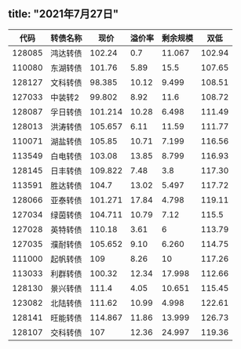 title:  "2021年7月27日"
---
代码 | 转债名称 | 现价 | 溢价率 | 剩余规模 | 双低
---|---|---|---|---|---
128085 | 鸿达转债 | 102.24 | 0.7 | 11.067 | 102.94
110080 | 东湖转债 | 101.76 | 5.89 | 15.5 | 107.65
128127 | 文科转债 | 98.385 | 10.12 | 9.499 | 108.51
127033 | 中装转2 | 99.802 | 8.92 | 11.6 | 108.72
128087 | 孚日转债 | 101.214 | 10.28 | 6.498 | 111.49
128013 | 洪涛转债 | 105.657 | 6.11 | 11.59 | 111.77
110071 | 湖盐转债 | 105.85 | 10.71 | 7.199 | 116.56
113549 | 白电转债 | 103.08 | 13.85 | 8.799 | 116.93
128145 | 日丰转债 | 109.822 | 7.48 | 3.8 | 117.30
113591 | 胜达转债 | 104.7 | 13.02 | 5.497 | 117.72
128066 | 亚泰转债 | 101.271 | 17.84 | 4.798 | 119.11
127034 | 绿茵转债 | 104.711 | 10.79 | 7.12 | 115.5
127028 | 英特转债 | 110.18 | 3.61 | 6 | 113.79
127035 | 濮耐转债 | 105.652 | 9.10 | 6.260 | 114.75
111000 | 起帆转债 | 109 | 8.26 | 10 | 117.26
113033 | 利群转债 | 100.32 | 12.34 | 17.998 | 112.66
128130 | 景兴转债 | 111.4 | 4.05 | 10.651 | 115.45
123082 | 北陆转债 | 111.62 | 10.99 | 4.998 | 122.61
128141 | 旺能转债 | 114.867 | 11.86 | 13.999 | 126.73
128107 | 交科转债 | 107 | 12.36 | 24.997 | 119.36

